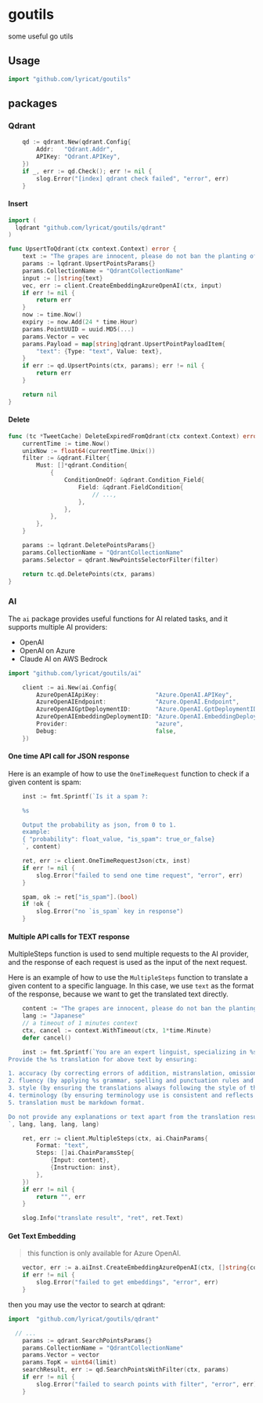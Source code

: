 # goutils

some useful go utils

## Usage

```go
import "github.com/lyricat/goutils"
```

## packages

### Qdrant

```go
	qd := qdrant.New(qdrant.Config{
		Addr:	"Qdrant.Addr",
		APIKey: "Qdrant.APIKey",
	})
	if _, err := qd.Check(); err != nil {
		slog.Error("[index] qdrant check failed", "error", err)
	}
```

#### Insert

```go
import (
  lqdrant "github.com/lyricat/goutils/qdrant"
)

func UpsertToQdrant(ctx context.Context) error {
	text := "The grapes are innocent, please do not ban the planting of grapes because eating grapes can lead to death."
	params := lqdrant.UpsertPointsParams{}
	params.CollectionName = "QdrantCollectionName"
	input := []string{text}
	vec, err := client.CreateEmbeddingAzureOpenAI(ctx, input)
	if err != nil {
		return err
	}
	now := time.Now()
	expiry := now.Add(24 * time.Hour)
	params.PointUUID = uuid.MD5(...)
	params.Vector = vec
	params.Payload = map[string]qdrant.UpsertPointPayloadItem{
		"text": {Type: "text", Value: text},
	}
	if err := qd.UpsertPoints(ctx, params); err != nil {
		return err
	}

	return nil
}
```

#### Delete

```go
func (tc *TweetCache) DeleteExpiredFromQdrant(ctx context.Context) error {
	currentTime := time.Now()
	unixNow := float64(currentTime.Unix())
	filter := &qdrant.Filter{
		Must: []*qdrant.Condition{
			{
				ConditionOneOf: &qdrant.Condition_Field{
					Field: &qdrant.FieldCondition{
						// ...,
					},
				},
			},
		},
	}

	params := lqdrant.DeletePointsParams{}
	params.CollectionName = "QdrantCollectionName"
	params.Selector = qdrant.NewPointsSelectorFilter(filter)

	return tc.qd.DeletePoints(ctx, params)
}
```

### AI

The `ai` package provides useful functions for AI related tasks, and it supports multiple AI providers:

- OpenAI
- OpenAI on Azure
- Claude AI on AWS Bedrock

```go
import "github.com/lyricat/goutils/ai"

	client := ai.New(ai.Config{
		AzureOpenAIApiKey:                "Azure.OpenAI.APIKey",
		AzureOpenAIEndpoint:              "Azure.OpenAI.Endpoint",
		AzureOpenAIGptDeploymentID:       "Azure.OpenAI.GptDeploymentID",
		AzureOpenAIEmbeddingDeploymentID: "Azure.OpenAI.EmbeddingDeploymentID",
		Provider:                         "azure",
		Debug:                            false,
	})
```

#### One time API call for JSON response

Here is an example of how to use the `OneTimeRequest` function to check if a given content is spam:

```go
	inst := fmt.Sprintf(`Is it a spam ?:

	%s

	Output the probability as json, from 0 to 1.
	example:
	{ "probability": float_value, "is_spam": true_or_false}
	`, content)

	ret, err := client.OneTimeRequestJson(ctx, inst)
	if err != nil {
		slog.Error("failed to send one time request", "error", err)
	}

	spam, ok := ret["is_spam"].(bool)
	if !ok {
		slog.Error("no `is_spam` key in response")
	}
```

#### Multiple API calls for TEXT response

MultipleSteps function is used to send multiple requests to the AI provider, and the response of each request is used as the input of the next request.

Here is an example of how to use the `MultipleSteps` function to translate a given content to a specific language. In this case, we use `text` as the format of the response, because we want to get the translated text directly.

```go
	content := "The grapes are innocent, please do not ban the planting of grapes because eating grapes can lead to death."
	lang := "Japanese"
	// a timeout of 1 minutes context
	ctx, cancel := context.WithTimeout(ctx, 1*time.Minute)
	defer cancel()

	inst := fmt.Sprintf(`You are an expert linguist, specializing in %s language.
Provide the %s translation for above text by ensuring:

1. accuracy (by correcting errors of addition, mistranslation, omission, or untranslated text),
2. fluency (by applying %s grammar, spelling and punctuation rules and ensuring there are no unnecessary repetitions),
3. style (by ensuring the translations always following the style of the original source text)
4. terminology (by ensuring terminology use is consistent and reflects the source text domain; and by only ensuring you use equivalent idioms of %s)
5. translation must be markdown format.

Do not provide any explanations or text apart from the translation result.
`, lang, lang, lang, lang)

	ret, err := client.MultipleSteps(ctx, ai.ChainParams{
		Format: "text",
		Steps: []ai.ChainParamsStep{
			{Input: content},
			{Instruction: inst},
		},
	})
	if err != nil {
		return "", err
	}

	slog.Info("translate result", "ret", ret.Text)
```

#### Get Text Embedding

> this function is only available for Azure OpenAI.

```go
	vector, err := a.aiInst.CreateEmbeddingAzureOpenAI(ctx, []string{content})
	if err != nil {
		slog.Error("failed to get embeddings", "error", err)
	}
```

then you may use the vector to search at qdrant:

```go
import 	"github.com/lyricat/goutils/qdrant"

  // ...
	params := qdrant.SearchPointsParams{}
	params.CollectionName = "QdrantCollectionName"
	params.Vector = vector
	params.TopK = uint64(limit)
	searchResult, err := qd.SearchPointsWithFilter(ctx, params)
	if err != nil {
		slog.Error("failed to search points with filter", "error", err)
	}
```
